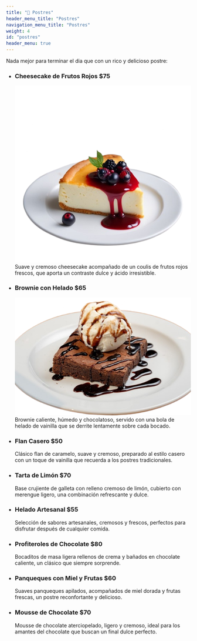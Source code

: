 ```yaml
---
title: "🍰 Postres"
header_menu_title: "Postres"
navigation_menu_title: "Postres"
weight: 4
id: "postres"
header_menu: true
---
```


Nada mejor para terminar el dia que con un rico y delicioso postre:

- ### Cheesecake de Frutos Rojos **$75**
  ![Cheescake-FrutosRojos](/images/postres/chescake.png)
  Suave y cremoso cheesecake acompañado de un coulis de frutos rojos frescos, que aporta un contraste dulce y ácido irresistible.

- ### Brownie con Helado **$65**
  ![Brownie-Helado](/images/postres/brownie-helado.png)
  Brownie caliente, húmedo y chocolatoso, servido con una bola de helado de vainilla que se derrite lentamente sobre cada bocado.

- ### Flan Casero **$50**  
  Clásico flan de caramelo, suave y cremoso, preparado al estilo casero con un toque de vainilla que recuerda a los postres tradicionales.

- ### Tarta de Limón **$70**  
  Base crujiente de galleta con relleno cremoso de limón, cubierto con merengue ligero, una combinación refrescante y dulce.

- ### Helado Artesanal **$55**  
  Selección de sabores artesanales, cremosos y frescos, perfectos para disfrutar después de cualquier comida.

- ### Profiteroles de Chocolate **$80**  
  Bocaditos de masa ligera rellenos de crema y bañados en chocolate caliente, un clásico que siempre sorprende.

- ### Panqueques con Miel y Frutas **$60**  
  Suaves panqueques apilados, acompañados de miel dorada y frutas frescas, un postre reconfortante y delicioso.

- ### Mousse de Chocolate **$70**
  Mousse de chocolate aterciopelado, ligero y cremoso, ideal para los amantes del chocolate que buscan un final dulce perfecto.
